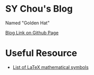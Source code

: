 # SY Chou's Blog
Named "Golden Hat"

[Blog Link on Github Page](https://frankccccc.github.io/blog/)

# Useful Resource
- [List of LaTeX mathematical symbols](https://oeis.org/wiki/List_of_LaTeX_mathematical_symbols)
